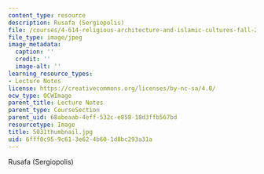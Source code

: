 ```yaml
---
content_type: resource
description: Rusafa (Sergiopolis)
file: /courses/4-614-religious-architecture-and-islamic-cultures-fall-2002/6fff0c959c613e624b601d8bc293a31a_5031thumbnail.jpg
file_type: image/jpeg
image_metadata:
  caption: ''
  credit: ''
  image-alt: ''
learning_resource_types:
- Lecture Notes
license: https://creativecommons.org/licenses/by-nc-sa/4.0/
ocw_type: OCWImage
parent_title: Lecture Notes
parent_type: CourseSection
parent_uid: 68abeaab-4eff-532c-e858-18d3ffb567bd
resourcetype: Image
title: 5031thumbnail.jpg
uid: 6fff0c95-9c61-3e62-4b60-1d8bc293a31a
---
```

Rusafa (Sergiopolis)